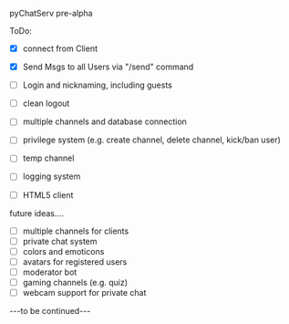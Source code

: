 pyChatServ pre-alpha

ToDo:

- [x] connect from Client
- [x] Send Msgs to all Users via "/send" command
- [ ] Login and nicknaming, including guests
- [ ] clean logout
- [ ] multiple channels and database connection
- [ ] privilege system (e.g. create channel, delete channel, kick/ban user)
- [ ] temp channel
- [ ] logging system

- [ ] HTML5 client

future ideas....

- [ ] multiple channels for clients
- [ ] private chat system
- [ ] colors and emoticons
- [ ] avatars for registered users
- [ ] moderator bot
- [ ] gaming channels (e.g. quiz)
- [ ] webcam support for private chat

---to be continued---

